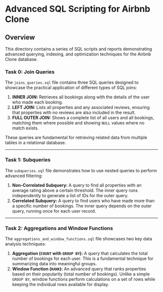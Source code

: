 # Advanced SQL Scripting for Airbnb Clone

## Overview

This directory contains a series of SQL scripts and reports demonstrating advanced querying, indexing, and optimization techniques for the Airbnb Clone database.

### Task 0: Join Queries

The `joins_queries.sql` file contains three SQL queries designed to showcase the practical application of different types of SQL joins:

1.  **INNER JOIN:** Retrieves all bookings along with the details of the user who made each booking.
2.  **LEFT JOIN:** Lists all properties and any associated reviews, ensuring that properties with no reviews are also included in the result.
3.  **FULL OUTER JOIN:** Shows a complete list of all users and all bookings, matching them where possible and showing `NULL` values where no match exists.

These queries are fundamental for retrieving related data from multiple tables in a relational database.

---

### Task 1: Subqueries

The `subqueries.sql` file demonstrates how to use nested queries to perform advanced filtering:

1.  **Non-Correlated Subquery:** A query to find all properties with an average rating above a certain threshold. The inner query runs independently to generate a list of IDs for the outer query.
2.  **Correlated Subquery:** A query to find users who have made more than a specific number of bookings. The inner query depends on the outer query, running once for each user record.


---

### Task 2: Aggregations and Window Functions

The `aggregations_and_window_functions.sql` file showcases two key data analysis techniques:

1.  **Aggregation (`COUNT` with `GROUP BY`):** A query that calculates the total number of bookings for each user. This is a fundamental technique for summarizing data into meaningful groups.
2.  **Window Function (`RANK`):** An advanced query that ranks properties based on their popularity (total number of bookings). Unlike a simple `GROUP BY`, window functions perform calculations on a set of rows while keeping the individual rows available for display.
